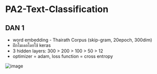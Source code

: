 # PA2-Text-Classification

## DAN 1
* word embedding - Thairath Corpus (skip-gram, 20epoch, 300dim)
* ฝึกโมเดลโดยใช้ keras
* 3 hidden layers: 300 > 200 > 100 > 50 > 12
* optimizer = adam, loss function = cross entropy

![image](https://user-images.githubusercontent.com/44984892/53391016-a15ccf00-39c7-11e9-99aa-8f80d953b635.png)
